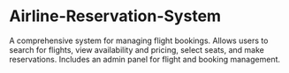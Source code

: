 # Airline-Reservation-System

A comprehensive system for managing flight bookings. Allows users to search for flights, view availability and pricing, select seats, and make reservations. Includes an admin panel for flight and booking management.
